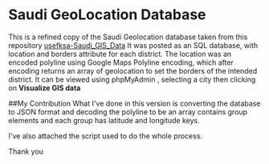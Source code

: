 Saudi GeoLocation Database
=======================

This is a refined copy of the Saudi Geolocation database taken from this repository
[usefksa-Saudi_GIS_Data](https://github.com/usefksa/Saudi_GIS_Data)
It was posted as an SQL database, with location and borders attribute for each district.
The location was an encoded polyline using Google Maps Polyline encoding, which after encoding returns an array of geolocation to set the borders of the intended district.
It can be viewed using phpMyAdmin , selecting a city then clicking on **Visualize GIS data**


##My Contribution
What I've done in this version is converting the database to JSON format and decoding the polyline to be an array contains group elements and each group has latitude and longitude keys.

I've also attached the script used to do the whole process.

Thank you
